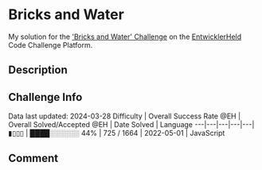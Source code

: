 # Bricks and Water

My solution for the ['Bricks and Water' Challenge](https://platform.entwicklerheld.de/challenge/bricks-and-water?technology=JavaScript) on the [EntwicklerHeld](https://platform.entwicklerheld.de/) Code Challenge Platform.

## Description


## Challenge Info
Data last updated: 2024-03-28
Difficulty | Overall Success Rate @EH | Overall Solved/Accepted @EH | Date Solved | Language
---|---|---|---|---|
▮▯▯▯ | ████░░░░░░ 44% | 725 / 1664 | 2022-05-01 | JavaScript

## Comment
